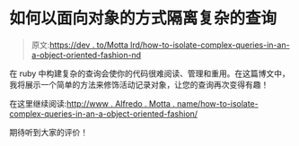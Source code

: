 # 如何以面向对象的方式隔离复杂的查询

> 原文:[https://dev . to/Motta lrd/how-to-isolate-complex-queries-in-an-a-object-oriented-fashion-nd](https://dev.to/mottalrd/how-to-isolate-complex-queries-in-an-object-oriented-fashion-nd)

在 ruby 中构建复杂的查询会使你的代码很难阅读、管理和重用。在这篇博文中，我将展示一个简单的方法来修饰活动记录对象，让您的查询再次变得有趣！

在这里继续阅读:[http://www . Alfredo . Motta . name/how-to-isolate-complex-queries-in-an-a-object-oriented-fashion/](http://www.alfredo.motta.name/how-to-isolate-complex-queries-in-an-object-oriented-fashion/)

期待听到大家的评价！